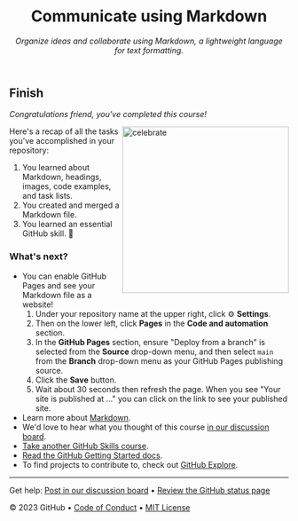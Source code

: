 <header>

<!--
  <<< Author notes: Course header >>>
  Include a 1280×640 image, course title in sentence case, and a concise description in emphasis.
  In your repository settings: enable template repository, add your 1280×640 social image, auto delete head branches.
  Add your open source license, GitHub uses MIT license.
-->

# Communicate using Markdown

_Organize ideas and collaborate using Markdown, a lightweight language for text formatting._

</header>

<!--
  <<< Author notes: Finish >>>
  Review what we learned, ask for feedback, provide next steps.
-->

## Finish

_Congratulations friend, you've completed this course!_

<img src="https://octodex.github.com/images/welcometocat.png" alt="celebrate" width="300" align="right">

Here's a recap of all the tasks you've accomplished in your repository:

1. You learned about Markdown, headings, images, code examples, and task lists.
2. You created and merged a Markdown file.
3. You learned an essential GitHub skill. 🎉

### What's next?

- You can enable GitHub Pages and see your Markdown file as a website!
  1. Under your repository name at the upper right, click :gear: **Settings**.
  2. Then on the lower left, click **Pages** in the **Code and automation** section.
  3. In the **GitHub Pages** section, ensure "Deploy from a branch" is selected from the **Source** drop-down menu, and then select `main` from the **Branch** drop-down menu as your GitHub Pages publishing source.
  4. Click the **Save** button.
  5. Wait about 30 seconds then refresh the page. When you see "Your site is published at ..." you can click on the link to see your published site.
- Learn more about [Markdown](https://docs.github.com/github/writing-on-github).
- We'd love to hear what you thought of this course [in our discussion board](https://github.com/orgs/skills/discussions/categories/communicate-using-markdown).
- [Take another GitHub Skills course](https://github.com/skills).
- [Read the GitHub Getting Started docs](https://docs.github.com/get-started).
- To find projects to contribute to, check out [GitHub Explore](https://github.com/explore).

<footer>

<!--
  <<< Author notes: Footer >>>
  Add a link to get support, GitHub status page, code of conduct, license link.
-->

---

Get help: [Post in our discussion board](https://github.com/orgs/skills/discussions/categories/communicate-using-markdown) • [Review the GitHub status page](https://www.githubstatus.com/)

&copy; 2023 GitHub • [Code of Conduct](https://www.contributor-covenant.org/version/2/1/code_of_conduct/code_of_conduct.md) • [MIT License](https://gh.io/mit)

</footer>